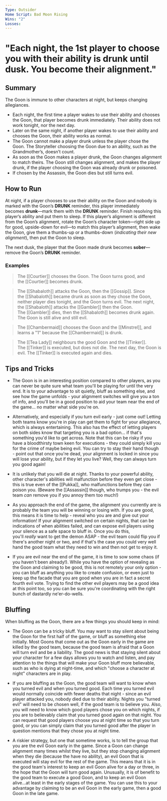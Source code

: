 ```yaml
---
Type: Outsider
Home Script: Bad Moon Rising
Wins: "2"
Losses:
---
```

# "Each night, the 1st player to choose you with their ability is drunk until dusk. You become their alignment."

## Summary
The Goon is immune to other characters at night, but keeps changing allegiances.

- Each night, the first time a player wakes to use their ability and chooses the Goon, that player becomes drunk immediately. Their ability does not work tonight, nor the next day.
- Later on the same night, if another player wakes to use their ability and chooses the Goon, their ability works as normal.
- The Goon cannot make a player drunk unless the player chose the Goon. The Storyteller choosing the Goon due to an ability, such as the Grandmother’s, doesn’t count.
- As soon as the Goon makes a player drunk, the Goon changes alignment to match theirs. The Goon still changes alignment, and makes the player drunk, if the player choosing the Goon was already drunk or poisoned.
- If chosen by the Assassin, the Goon dies but still turns evil.
## How to Run
At night, if a player chooses to use their ability on the Goon and nobody is marked with the Goon’s **DRUNK** reminder, this player immediately becomes **drunk**—mark them with the **DRUNK** reminder. Finish resolving this player’s ability and put them to sleep. If this player’s alignment is different from the Goon’s alignment, rotate the Goon’s character token—right side up for good, upside-down for evil—to match this player’s alignment, then wake the Goon, give them a thumbs-up or a thumbs-down (_indicating their new alignment_), then put the Goon to sleep.

The next dusk, the player that the Goon made drunk becomes **sober**—remove the Goon’s **DRUNK** reminder.
### Examples
>The [[Courtier]] chooses the Goon. The Goon turns good, and the [[Courtier]] becomes drunk.

>The [[Shabaloth]] attacks the Goon, then the [[Gossip]]. Since the [[Shabaloth]] became drunk as soon as they chose the Goon, neither player dies tonight, and the Goon turns evil. The next night, the [[Shabaloth]] attacks the [[Gambler]] then the Goon. The [[Gambler]] dies, then the [[Shabaloth]] becomes drunk again. The Goon is still alive and still evil.

>The [[Chambermaid]] chooses the Goon and the [[Minstrel]], and learns a "1" because the [[Chambermaid]] is drunk.

>The [[Tea Lady]] neighbours the good Goon and the [[Tinker]]. The [[Tinker]] is executed, but does not die. The next day, the Goon is evil. The [[Tinker]] is executed again and dies.
## Tips and Tricks
- The Goon is in an interesting position compared to other players, as you can never be quite sure what team you'll be playing for until the very end. It is to your advantage to sit quietly, bluff as something else, and see how the game unfolds - your alignment switches will give you a ton of info, and you'll be in a good position to aid your team near the end of the game... no matter what side you're on.

- Alternatively, and especially if you turn evil early - just come out! Letting both teams know you're in play can get them to fight for your allegiance, which is always entertaining. This also has the effect of letting players on both sides know that targeting you is a bad option... if that's something you'd like to get across. Note that this can be risky if you have a bloodthirsty town keen for executions - they could simply kill you for the crime of maybe being evil. You can try to stay their hand though - point out that once you're dead, your alignment is locked in since you will lose your ability, but if they let you live? Well, they can always turn you good again!

- It is unlikely that you will die at night. Thanks to your powerful ability, other character's abilities will malfunction before they even get close - this is true even of the [[Pukka]], who malfunctions before they can poison you. (Beware the [[Assassin]] though, who trumps you - the evil team _can_ remove you if you annoy them too much!)

- As you approach the end of the game, the alignment you currently are is probably the team you will be winning or losing with. If you are good, this means it is time to help - reveal who you are and give out your information! If your alignment switched on certain nights, that can be indications of when abilities failed, and can expose evil players using your silence as a safe space to bluff in. Once you do this, you'll _really_ want to get the demon ASAP - the evil team could flip you if there's another night or two, and if that's the case you could very well hand the good team what they need to win and then not get to enjoy it.

- If you are evil near the end of the game, it is time to sow some chaos (if you haven't been already!). While you have the option of revealing as the Goon and claiming to be good, this is not remotely your only option - you can bluff as anything you like to create confusion, or even just to keep up the facade that you are good when you are in fact a secret fourth evil vote. Trying to find the other evil players may be a good idea at this point too, so you can be sure you're coordinating with the right bunch of dastardly ne'er-do-wells.
## Bluffing
When bluffing as the Goon, there are a few things you should keep in mind:

- The Goon can be a tricky bluff. You may want to stay silent about being the Goon for the first half of the game, or bluff as something else initially. Most Goons that come out as the Goon early in the game are killed by the good team, because the good team is afraid that a Goon will turn evil and be a liability. The good news is that staying silent about your character for a few days allows you to watch and listen, and pay attention to the things that will make your Goon bluff more believable, such as who is dying at night-time, and which "choose a character at night" characters are in play.

- If you are bluffing as the Goon, the good team will want to know when you turned evil and when you turned good. Each time you turned evil would normally coincide with fewer deaths that night - since an evil player attacked you, nobody died due to their ability. Nights you "turned evil" will need to be chosen well, if the good team is to believe you. Also, you will need to know which good players chose you on which nights, if you are to believably claim that you turned good again on that night. You can request that good players choose you at night time so that you turn good, or you can simply claim that you turned good after the player in question mentions that they chose you at night time.

- A riskier strategy, but one that sometime works, is to tell the group that you are the evil Goon early in the game. Since a Goon can change alignment many times whilst they live, but they stop changing alignment when they die (because the have no ability), an evil Goon that is executed will stay evil for the rest of the game. This means that it is in the good team's interest to keep an evil Goon alive for a day or three, in the hope that the Goon will turn good again. Unusually, it is of benefit to the good team to execute a good Goon, and to keep an evil Goon alive...at least in the early stages of the game. You can use this to your advantage by claiming to be an evil Goon in the early game, then a good Goon in the late game.
